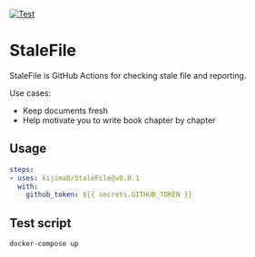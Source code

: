 [![Test](https://github.com/kijimaD/stale-file/actions/workflows/test.yml/badge.svg)](https://github.com/kijimaD/stale-file/actions/workflows/test.yml)
# StaleFile

StaleFile is GitHub Actions for checking stale file and reporting.

Use cases:

- Keep documents fresh
- Help motivate you to write book chapter by chapter

## Usage

```yml
steps:
- uses: kijimaD/StaleFile@v0.0.1
  with:
    github_token: ${{ secrets.GITHUB_TOKEN }}
```

## Test script

```shell
docker-compose up
```
